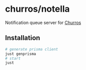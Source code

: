 # churros/notella

Notification queue server for [Churros](https://git.inpt.fr/churros/churros)

## Installation

```bash
# generate prisma client
just genprisma
# start
just 
```
